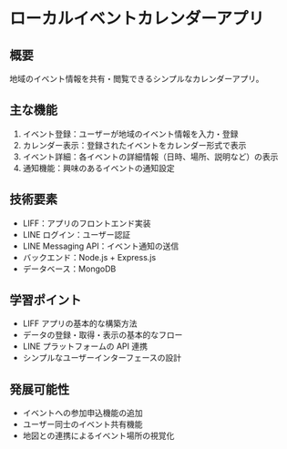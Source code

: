 # ローカルイベントカレンダーアプリ

## 概要
地域のイベント情報を共有・閲覧できるシンプルなカレンダーアプリ。

## 主な機能
1. イベント登録：ユーザーが地域のイベント情報を入力・登録
2. カレンダー表示：登録されたイベントをカレンダー形式で表示
3. イベント詳細：各イベントの詳細情報（日時、場所、説明など）の表示
4. 通知機能：興味のあるイベントの通知設定

## 技術要素
- LIFF：アプリのフロントエンド実装
- LINE ログイン：ユーザー認証
- LINE Messaging API：イベント通知の送信
- バックエンド：Node.js + Express.js
- データベース：MongoDB

## 学習ポイント
- LIFF アプリの基本的な構築方法
- データの登録・取得・表示の基本的なフロー
- LINE プラットフォームの API 連携
- シンプルなユーザーインターフェースの設計

## 発展可能性
- イベントへの参加申込機能の追加
- ユーザー同士のイベント共有機能
- 地図との連携によるイベント場所の視覚化
